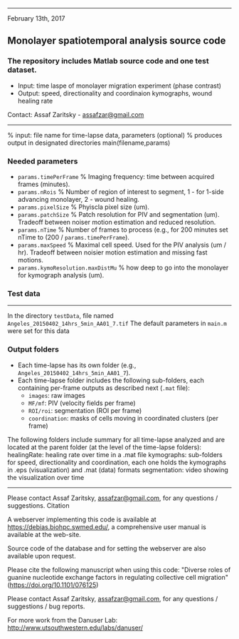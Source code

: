 -------------------
February 13th, 2017

## Monolayer spatiotemporal analysis source code
### The repository includes Matlab source code and one test dataset.

- Input: time laspe of monolayer migration experiment (phase contrast)
- Output: speed, directionality and coordinaion kymographs, wound healing rate

Contact: Assaf Zaritsky - assafzar@gmail.com

-------------------

% input: file name for time-lapse data, parameters (optional)
% produces output in designated directories
main(filename,params)

### Needed parameters
- `params.timePerFrame` % Imaging frequency: time between acquired frames (minutes).
- `params.nRois` % Number of region of interest to segment, 1 - for 1-side advancing monolayer, 2 - wound healing.
- `params.pixelSize` % Phyiscla pixel size (um).
- `params.patchSize` % Patch resolution for PIV and segmentation (um). Tradeoff between noiser motion estimation and reduced resolution.
- `params.nTime` % Number of frames to process (e.g., for 200 minutes set nTime to (200 / `params.timePerFrame`).
- `params.maxSpeed` % Maximal cell speed. Used for the PIV analysis (um / hr). Tradeoff between noisier motion estimation and missing fast motions.
- `params.kymoResolution.maxDistMu` % how deep to go into the monolayer for kymograph analysis (um).

### Test data
---------
In the directory `testData`, file named `Angeles_20150402_14hrs_5min_AA01_7.tif`
The default parameters in `main.m` were set for this data

### Output folders
- Each time-lapse has its own folder (e.g., `Angeles_20150402_14hrs_5min_AA01_7`). 
- Each time-lapse folder  includes the following sub-folders, each containing per-frame outputs as described next (`.mat` file):
  - `images`: raw images
  - `MF/mf`: PIV (velocity fields per frame)
  - `ROI/roi`: segmentation (ROI per frame)
  - `coordination`: masks of cells moving in coordinated clusters (per frame)


The following folders include summary for all time-lapse analyzed and are located at the parent folder (at the level of the time-lapse folders):
healingRate: healing rate over time in a .mat file
kymographs: sub-folders for speed, directionality and coordination, each one holds the kymographs in .eps (visualization) and .mat (data) formats
segmentation: video showing the visualization over time

-----------------
Please contact Assaf Zaritsky, assafzar@gmail.com, for any questions / suggestions.
Citation

A webserver implementing this code is available at https://debias.biohpc.swmed.edu/, a comprehensive user manual is available at the web-site.


Source code of the database and for setting the webserver are also available upon request.

Please cite the following manuscript when using this code:
"Diverse roles of guanine nucleotide exchange factors in regulating collective cell migration" (https://doi.org/10.1101/076125)

Please contact Assaf Zaritsky, assafzar@gmail.com, for any questions / suggestions / bug reports.

For more work from the Danuser Lab: http://www.utsouthwestern.edu/labs/danuser/
